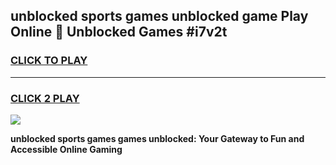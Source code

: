 
## unblocked sports games unblocked game Play Online 👋 Unblocked Games #i7v2t
<h3>
<a href="https://premium.freeplayer.one?title=unblocked_sports_games&ref=21F">CLICK TO PLAY</a></h3>
<hr>

<h3>
<a href="https://premium.freeplayer.one?title=unblocked_sports_games&ref=21F">CLICK 2 PLAY</a>
  
</h3>

<a href="https://premium.freeplayer.one?title=unblocked_sports_games&ref=21F/"><img src="https://clearcache.store/games.png"></a>


**unblocked sports games games unblocked: Your Gateway to Fun and Accessible Online Gaming**
